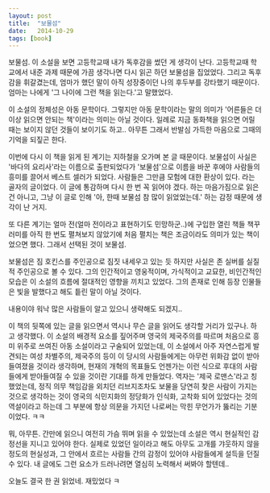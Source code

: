 ```yaml
---
layout: post
title:  "보물섬"
date:   2014-10-29
tags: [book]
---
```


  보물섬. 이 소설을 보면 고등학교때 내가 독후감을 썼던 게 생각이 난다. 고등학교때 학교에서 내준 과제 때문에 가끔 생각나면 다시 읽곤 하던 보물섬을 집었었다. 그리고 독후감을 휘갈겼는데, 엄마가 했던 말이 아직 성장중이던 나의 후두부를 강타했기 때문이다. 엄마는 나에게 '그 나이에 그런 책을 읽는다.'고 말했었다. 

  이 소설의 정체성은 아동 문학이다. 그렇지만 아동 문학이라는 말의 의미가 '어른들은 더 이상 읽으면 안되는 책'이라는 의미는 아닐 것이다. 일례로 지금 동화책을 읽으면 어릴 때는 보이지 않던 것들이 보이기도 하고.. 아무튼 그래서 반발심 가득한 마음으로 그때의 기억을 되짚곤 한다. 

  이번에 다시 이 책을 읽게 된 계기는 지하철을 오가며 본 글 때문이다. 보물섬이 사실은 '바다의 요리사'라는 이름으로 출판되었다가 '보물섬'으로 이름을 바꾼 후에야 사람들의 흥미를 끌어서 베스트 셀러가 되었다. 사람들은 그만큼 모험에 대한 환상이 있다. 라는 골자의 글이었다. 이 글에 통감하며 다시 한 번 꼭 읽어야 겠다. 하는 마음가짐으로 읽은 건 아니고, 그냥 이 글로 인해 '아, 한때 보물섬 참 많이 읽었었는데.' 하는 감정 때문에 생각이 난 거지. 

  또 다른 계기는 얼마 전(얼마 전이라고 표현하기도 민망하군..)에 구입한 열린 책들 책꾸러미를 아직 한 번도 펼쳐보지 않았기에 처음 펼치는 책은 조금이라도 의미가 있는 책이었으면 했다. 그래서 선택된 것이 보물섬. 

  보물섬은 짐 호킨스를 주인공으로 짐짓 내세우고 있는 듯 하지만 사실은 존 실버를 실질적 주인공으로 볼 수 있다. 그의 인간적이고 영웅적이며, 가식적이고 교묘한, 비인간적인 모습은 이 소설의 흐름에 절대적인 영향을 끼치고 있었다. 그의 존재로 인해 등장 인물들은 빛을 발했다고 해도 틑린 말이 아닐 것이다. 

  내용이야 워낙 많은 사람들이 알고 있으니 생략해도 되겠지.. 

  이 책의 뒷쪽에 있는 글을 읽으면서 역시나 무슨 글을 읽어도 생각할 거리가 있구나. 하고 생각했다. 이 소설의 배경적 요소를 짚어주며 영국의 제국주의를 따르며 처음으로 흥미 위주로 쓰여진 아동 소설이라고 구술되어 있었는데, 이 소설에서 아주 자연스럽게 발견되는 여성 차별주의, 제국주의 등이 이 당시의 사람들에게는 아무런 위화감 없이 받아들여졌을 것이라 생각하며, 현재의 개혁의 목표들도 언젠가는 이런 식으로 후대의 사람들에게 받아들여질 수 있을 것이란 기대를 하게 만들었다. 역자는 '제국 로맨스'라고 칭했었는데, 정직 의무 책임감을 외치던 리브지조차도 보물을 당연히 찾은 사람이 가지는 것으로 생각하는 것이 영국의 식민지화의 정당화가 인식화, 고착화 되어 있었다는 것의 역설이라고 하는데 그 부분에 항상 의문을 가지던 나로써는 막힌 무언가가 뚫리는 기분이었다. ㅋㅋ 

  뭐, 아무튼. 간만에 읽으니 여전히 가슴 뛰며 읽을 수 있었는데 소설은 역시 현실적인 감정선을 지니고 있어야 한다. 실제로 있었던 일이라고 해도 아무도 고개를 갸웃하지 않을 정도의 현실성과, 그 안에서 흐르는 사람들 간의 감정이 있어야 사람들에게 설득을 던질 수 있다. 내 글에도 그런 요소가 드러나려면 열심히 노력해서 써봐야 할텐데.. 

  오늘도 결국 한 권 읽었네. 재밌었다 ㅋ